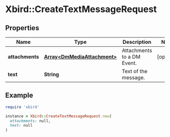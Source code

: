 # Xbird::CreateTextMessageRequest

## Properties

| Name | Type | Description | Notes |
| ---- | ---- | ----------- | ----- |
| **attachments** | [**Array&lt;DmMediaAttachment&gt;**](DmMediaAttachment.md) | Attachments to a DM Event. | [optional] |
| **text** | **String** | Text of the message. |  |

## Example

```ruby
require 'xbird'

instance = Xbird::CreateTextMessageRequest.new(
  attachments: null,
  text: null
)
```

